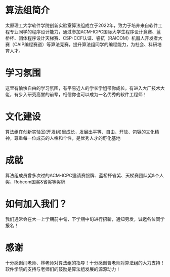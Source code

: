 # 算法组简介
太原理工大学软件学院创新实验室算法组成立于2022年，致力于培养来自软件工程专业同学的程序设计能力，通过参加ACM-ICPC国际大学生程序设计竞赛、蓝桥杯、团体程序设计天梯赛、CSP-CCF认证、睿抗（RAICOM）机器人开发者大赛（CAIP编程赛道）等算法竞赛，提升算法组同学的编程能力，为社会、科研培育人才。
# 学习氛围
这里有愉快自由的学习氛围，有平易近人的学长学姐带你成长，有进入大厂技术大佬，有步入研究高堂的前辈，相信你也可以成为一名优秀的软件工程师！ 
# 文化建设
算法组在创新实验室(开发组)里成长，发展出平等、自由、开放、包容的文化精神，尊重每一位成员的人格和个性，是优秀人才的孵化基地
# 成就
算法组成员曾多次过的ACM-ICPC邀请赛银牌、蓝桥杯省奖、天梯赛团队奖&个人奖、Robcom国奖&省奖等奖牌
# 如何加入我们？
我们通常会在大一上学期前中旬，下学期中旬进行招新，通知另发，诚邀各位同学报名！
# 感谢
十分感谢闫老师、林老师对算法组的指导！十分感谢曹老师对算法组的大力支持！软件学院的支持与老师们的鼓励是算法组发展的源源动力！
